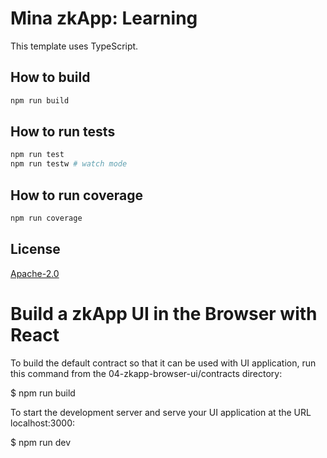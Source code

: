 # Mina zkApp: Learning

This template uses TypeScript.

## How to build

```sh
npm run build
```

## How to run tests

```sh
npm run test
npm run testw # watch mode
```

## How to run coverage

```sh
npm run coverage
```

## License

[Apache-2.0](LICENSE)

# Build a zkApp UI in the Browser with React


To build the default contract so that it can be used with UI application, run this command from the 04-zkapp-browser-ui/contracts directory:

$ npm run build


To start the development server and serve your UI application at the URL localhost:3000:

$ npm run dev
